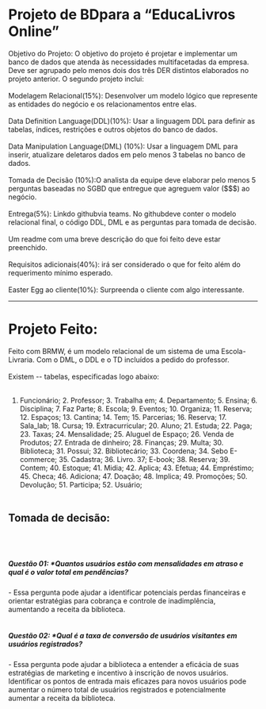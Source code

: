 # Projeto de BDpara a “EducaLivros Online”

Objetivo do Projeto: O objetivo do projeto é projetar e implementar um banco de dados que atenda às necessidades multifacetadas da empresa. Deve ser agrupado pelo menos dois dos três DER distintos elaborados no projeto anterior. O segundo projeto inclui:
<br>
<br>
Modelagem Relacional(15%): Desenvolver um modelo lógico que represente as entidades do negócio e os relacionamentos entre elas.
<br>
<br>
Data Definition Language(DDL)(10%): Usar a linguagem DDL para definir as tabelas, índices, restrições e outros objetos do banco de dados.
<br>
<br>
Data Manipulation Language(DML) (10%): Usar a linguagem DML para inserir, atualizare deletaros dados em pelo menos 3 tabelas no banco de dados.
<br>
<br>
Tomada de Decisão (10%):O analista da equipe deve elaborar pelo menos 5 perguntas baseadas no SGBD que entregue que agreguem valor ($$$) ao negócio.
<br>
<br>
Entrega(5%): Linkdo githubvia teams. No githubdeve conter o modelo relacional final, o código DDL, DML e as perguntas para tomada de decisão. 
<br>
<br>
Um readme com uma breve descrição do que foi feito deve estar preenchido.
<br>
<br>
Requisitos adicionais(40%): irá ser considerado o que for feito além do requerimento mínimo esperado.
<br>
<br>
Easter Egg ao cliente(10%): Surpreenda o cliente com algo interessante.
___________________________________________________________________________________________
# Projeto Feito:

 Feito com BRMW, é um modelo relacional de um sistema de uma Escola-Livraria. Com o DML, o DDL e o TD incluídos a pedido do professor.
 <br>
 <br>
 Existem -- tabelas, especificadas logo abaixo:
<br>
<br>
1. Funcionário; 2. Professor; 3. Trabalha em; 4. Departamento; 5. Ensina; 6. Disciplina; 7. Faz Parte; 8. Escola; 9. Eventos; 10. Organiza; 11. Reserva; 12. Espaços; 13. Cantina; 14. Tem; 15. Parcerias; 16. Reserva; 17. Sala_lab; 18. Cursa; 19. Extracurricular; 20. Aluno; 21. Estuda; 22. Paga; 23. Taxas; 24. Mensalidade; 25. Aluguel de Espaço; 26.  Venda de Produtos; 27. Entrada de dinheiro; 28. Finanças; 29. Multa; 30. Biblioteca; 31. Possui; 32. Bibliotecário; 33. Coordena; 34. Sebo E-commerce; 35. Cadastra; 36. Livro. 37; E-book; 38. Reserva; 39. Contem; 40. Estoque; 41. Midia; 42. Aplica; 43. Efetua; 44. Empréstimo; 45. Checa; 46. Adiciona; 47. Doação; 48. Implica; 49. Promoções; 50. Devolução; 51. Participa; 52. Usuário;
   <br>
   <br>
<h2>Tomada de decisão:</h2>
<br>
<br>
<h5>Questão 01: *Quantos usuários estão com mensalidades em atraso e qual é o valor total em pendências?</h5>
- Essa pergunta pode ajudar a identificar potenciais perdas financeiras e orientar estratégias para cobrança e controle de inadimplência, aumentando a receita da biblioteca.
<br>
<br>
<h5>Questão 02: *Qual é a taxa de conversão de usuários visitantes em usuários registrados?</h5>
- Essa pergunta pode ajudar a biblioteca a entender a eficácia de suas estratégias de marketing e incentivo à inscrição de novos usuários. Identificar os pontos de entrada mais eficazes para novos usuários pode aumentar o número total de usuários registrados e potencialmente aumentar a receita da biblioteca.



